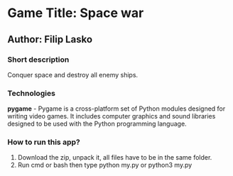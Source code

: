 # Game Title: Space war
## Author: Filip Lasko

### Short description
Conquer space and destroy all enemy ships.

### Technologies
**pygame** - Pygame is a cross-platform set of Python modules designed for writing video games. It includes computer graphics and sound libraries designed to be used with the Python programming language.

### How to run this app?
1. Download the zip, unpack it, all files have to be in the same folder.  
2. Run cmd or bash then type python my.py or python3 my.py
